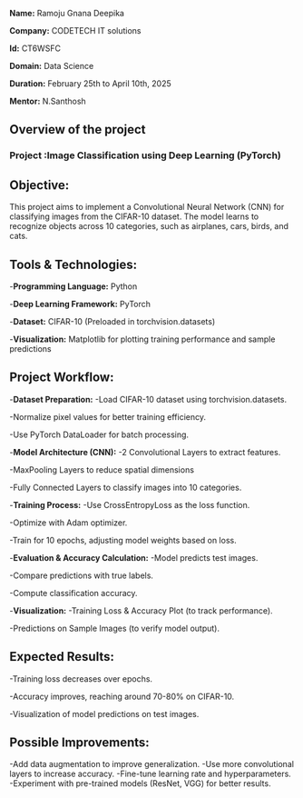 **Name:** Ramoju Gnana Deepika

**Company:** CODETECH IT solutions

**Id:** CT6WSFC

**Domain:** Data Science

**Duration:** February 25th to April 10th, 2025

**Mentor:** N.Santhosh

## Overview of the project

### Project :Image Classification using Deep Learning (PyTorch)

## Objective:
This project aims to implement a Convolutional Neural Network (CNN) for classifying images from the CIFAR-10 dataset. The model learns to recognize objects across 10 categories, such as airplanes, cars, birds, and cats.

## Tools & Technologies:

-**Programming Language:** Python

-**Deep Learning Framework:** PyTorch

-**Dataset:** CIFAR-10 (Preloaded in torchvision.datasets)

-**Visualization:** Matplotlib for plotting training performance and sample predictions

##  Project Workflow:

-**Dataset Preparation:**
-Load CIFAR-10 dataset using torchvision.datasets.

-Normalize pixel values for better training efficiency.

-Use PyTorch DataLoader for batch processing.

-**Model Architecture (CNN):**
-2 Convolutional Layers to extract features.

-MaxPooling Layers to reduce spatial dimensions

-Fully Connected Layers to classify images into 10 categories.

-**Training Process:**
-Use CrossEntropyLoss as the loss function.

-Optimize with Adam optimizer.

-Train for 10 epochs, adjusting model weights based on loss.

-**Evaluation & Accuracy Calculation:**
-Model predicts test images.

-Compare predictions with true labels.

-Compute classification accuracy.

-**Visualization:**
-Training Loss & Accuracy Plot (to track performance).

-Predictions on Sample Images (to verify model output).


## Expected Results:
-Training loss decreases over epochs.

-Accuracy improves, reaching around 70-80% on CIFAR-10.

-Visualization of model predictions on test images.

## Possible Improvements:
-Add data augmentation to improve generalization.
-Use more convolutional layers to increase accuracy.
-Fine-tune learning rate and hyperparameters.
-Experiment with pre-trained models (ResNet, VGG) for better results.
